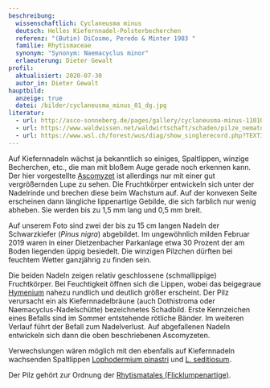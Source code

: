 ```yaml
---
beschreibung:
  wissenschaftlich: Cyclaneusma minus
  deutsch: Helles Kiefernnadel-Polsterbecherchen
  referenz: "(Butin) DiCosmo, Peredo & Minter 1983 "
  familie: Rhytismaceae
  synonym: "Synonym: Naemacyclus minor"
  erlaeuterung: Dieter Gewalt
profil:
  aktualisiert: 2020-07-30
  autor_in: Dieter Gewalt
hauptbild:
  anzeige: true
  datei: /bilder/cyclaneusma_minus_01_dg.jpg
literatur:
  - url: http://asco-sonneberg.de/pages/gallery/cyclaneusma-minus-110109-02xs13211.php
  - url: https://www.waldwissen.net/waldwirtschaft/schaden/pilze_nematoden/bfw_nadelbraeune_kiefer/bfw_nadelbraeune_kiefer_2006_10.pdf
  - url: https://www.wsl.ch/forest/wus/diag/show_singlerecord.php?TEXTID=43
---
```

Auf Kiefernnadeln wächst ja bekanntlich so einiges, Spaltlippen, winzige Becherchen, etc., die man mit bloßem Auge gerade noch erkennen kann. Der hier vorgestellte [Ascomyzet](Ascomyzeten "Glossar") ist allerdings nur mit einer gut vergrößernden Lupe zu sehen. Die Fruchtkörper entwickeln sich unter der Nadelrinde und brechen diese beim Wachstum auf. Auf der konvexen Seite erscheinen dann längliche lippenartige Gebilde, die sich farblich nur wenig abheben. Sie werden bis zu 1,5 mm lang und 0,5 mm breit. 

Auf unserem Foto sind zwei der bis zu 15 cm langen Nadeln der Schwarzkiefer (*Pinus nigra*) abgebildet. Im ungewöhnlich milden Februar 2019 waren in einer Dietzenbacher Parkanlage etwa 30 Prozent der am Boden liegenden üppig besiedelt. Die winzigen Pilzchen dürften bei feuchtem Wetter ganzjährig zu finden sein.

Die beiden Nadeln zeigen relativ geschlossene (schmallippige) Fruchtkörper. Bei Feuchtigkeit öffnen sich die Lippen, wobei das beigegraue [Hymenium](Hymenium "Glossar") nahezu rundlich und deutlich größer erscheint. Der Pilz verursacht ein als Kiefernnadelbräune (auch Dothistroma oder Naemacyclus-Nadelschütte) bezeichnetes Schadbild. Erste Kennzeichen eines Befalls sind im Sommer entstehende rötliche Bänder. Im weiteren Verlauf führt der Befall zum Nadelverlust. Auf abgefallenen Nadeln entwickeln sich dann die oben beschriebenen Ascomyzeten.

Verwechslungen wären möglich mit den ebenfalls auf Kiefernnadeln wachsenden Spaltlippen [Lophodermium pinastri](/pilze/lophodermium-pinastri-kiefernnadel-spaltlippe) und [L. seditiosum](/pilze/lophodermium-seditiosum-kiefernschütte-spaltlippe).

Der Pilz gehört zur Ordnung der [Rhytismatales (Flicklumpenartige)](/verwandt/flicklumpenartige-rhytismatales).